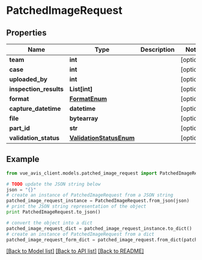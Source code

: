# PatchedImageRequest


## Properties

Name | Type | Description | Notes
------------ | ------------- | ------------- | -------------
**team** | **int** |  | [optional] 
**case** | **int** |  | [optional] 
**uploaded_by** | **int** |  | [optional] 
**inspection_results** | **List[int]** |  | [optional] 
**format** | [**FormatEnum**](FormatEnum.md) |  | [optional] 
**capture_datetime** | **datetime** |  | [optional] 
**file** | **bytearray** |  | [optional] 
**part_id** | **str** |  | [optional] 
**validation_status** | [**ValidationStatusEnum**](ValidationStatusEnum.md) |  | [optional] 

## Example

```python
from vue_avis_client.models.patched_image_request import PatchedImageRequest

# TODO update the JSON string below
json = "{}"
# create an instance of PatchedImageRequest from a JSON string
patched_image_request_instance = PatchedImageRequest.from_json(json)
# print the JSON string representation of the object
print PatchedImageRequest.to_json()

# convert the object into a dict
patched_image_request_dict = patched_image_request_instance.to_dict()
# create an instance of PatchedImageRequest from a dict
patched_image_request_form_dict = patched_image_request.from_dict(patched_image_request_dict)
```
[[Back to Model list]](../README.md#documentation-for-models) [[Back to API list]](../README.md#documentation-for-api-endpoints) [[Back to README]](../README.md)


